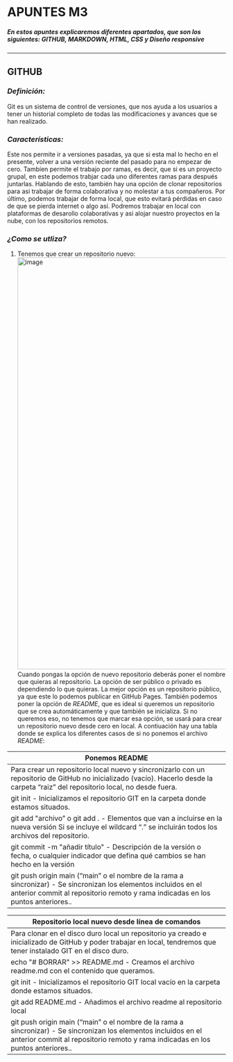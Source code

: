 # APUNTES M3 #

##### En estos apuntes explicaremos diferentes apartados, que son los siguientes: GITHUB, MARKDOWN, HTML, CSS y Diseño responsive #####

<hr>

## GITHUB ##

### *__Definición:__* ###
Git es un sistema de control de versiones, que nos ayuda a los usuarios a tener un historial completo de todas las modificaciones y avances que se han realizado. 
### *__Características:__* ###
 Este nos permite ir a versiones pasadas, ya que si esta mal lo hecho en el presente, volver a una versión reciente del pasado para no empezar de cero. Tambíen permite el trabajo por ramas, es decir, que si es un proyecto grupal, en este podemos trabjar cada uno diferentes ramas para después juntarlas. Hablando de esto, también hay una opción de clonar repositorios para asi trabajar de forma colaborativa y no molestar a tus compañeros. Por último, podemos trabajar de forma local, que esto evitará pérdidas en caso de que se pierda internet o algo así. Podremos trabajar en local con plataformas de desarollo colaborativas y asi alojar nuestro proyectos en la nube, con los repositorios remotos. 
### *__¿Como se utliza?__* ###
1. Tenemos que crear un repositorio nuevo: <img width="948" alt="image" src="https://user-images.githubusercontent.com/113420749/195032040-7805ae32-8613-401a-806a-386f39355278.png">
Cuando pongas la opción de nuevo repositorio deberás poner el nombre que quieras al repositorio. La opción de ser público o privado es dependiendo lo que quieras. La mejor opción es un repositorio público, ya que este lo podemos publicar en GitHub Pages. También podemos poner la opción de *README*, que es ideal si queremos un repositorio que se crea automáticamente y que también se inicializa. Si no queremos eso, no tenemos que marcar esa opción, se usará para crear un repositorio nuevo desde cero en local. A contiuación hay una tabla donde se explica los diferentes casos de si no ponemos el archivo *README*:

| Ponemos README |
| -------------- | 
| Para crear un repositorio local nuevo y sincronizarlo con un repositorio de GitHub no inicializado (vacío). Hacerlo desde la carpeta “raiz” del repositorio local, no desde fuera.
| git init - Inicializamos el repositorio GIT en la carpeta donde estamos situados.|
| git add "archivo” o  git add . - Elementos que van a incluirse en la nueva versión  Si se incluye el wildcard “.” se incluirán todos los archivos del repositorio.
| git commit -m "añadir título"  - Descripción de la versión o fecha, o cualquier indicador que defina qué cambios se han hecho en la versión
| git push origin main (“main” o el nombre de la rama a sincronizar)  - Se sincronizan los elementos incluidos en el anterior commit al repositorio remoto y rama indicadas en los puntos anteriores.. |


| Repositorio local nuevo desde línea de comandos |
| ----------------------------------------------- | 
| Para clonar en el disco duro local un repositorio ya creado e inicializado de GitHub y poder trabajar en local, tendremos que tener instalado GIT en el disco duro.
| echo "# BORRAR" >> README.md - Creamos el archivo readme.md con el contenido que queramos.|
| git init - Inicializamos el repositorio GIT local vacío en la carpeta donde estamos situados.
| git add README.md  - Añadimos el archivo readme al repositorio local
| git push origin main (“main” o el nombre de la rama a sincronizar)  - Se sincronizan los elementos incluidos en el anterior commit al repositorio remoto y rama indicadas en los puntos anteriores.. |
